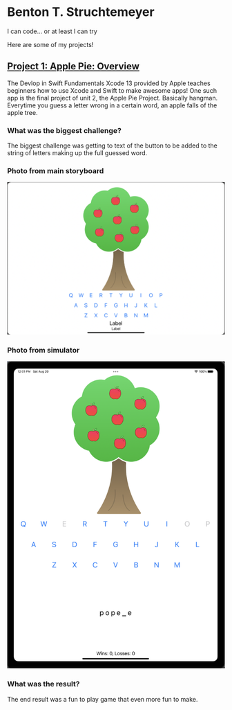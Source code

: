 # **Benton T. Struchtemeyer**

I can code... or at least I can try

Here are some of my projects!

## **[Project 1: Apple Pie: Overview](https://github.com/swiftlyBenton/Apple-Pie-Project)**

The Devlop in Swift Fundamentals Xcode 13 provided by Apple teaches beginners how to use Xcode and Swift to make awesome apps!
One such app is the final project of unit 2, the Apple Pie Project. Basically hangman. Everytime you guess a letter wrong in a certain word, an apple falls of the apple tree. 

### **What was the biggest challenge?**

The biggest challenge was getting to text of the button to be added to the string of letters making up the full guessed word. 


### Photo from main storyboard

![alt text](https://github.com/swiftlyBenton/swiftlyBenton_Porfolio/blob/main/Images/Photo%20From%20Main%20Storyboard.png)


### Photo from simulator

![alt text](https://github.com/swiftlyBenton/swiftlyBenton_Porfolio/blob/main/Images/Photo%20From%20Simulator.png)


### **What was the result?**

The end result was a fun to play game that even more fun to make.

